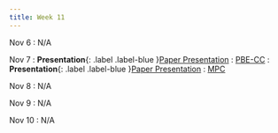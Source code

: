 ```yaml
---
title: Week 11
---
```


Nov 6
: N/A

Nov 7
: **Presentation**{: .label .label-blue }[Paper Presentation](#)
  : [PBE-CC](/CSE610_Fall_2023/assets/paper/pbe_cc.pdf)
: **Presentation**{: .label .label-blue }[Paper Presentation](#)
  : [MPC](/CSE610_Fall_2023/assets/paper/mpc.pdf)

Nov 8
: N/A

Nov 9
: N/A

Nov 10
: N/A
